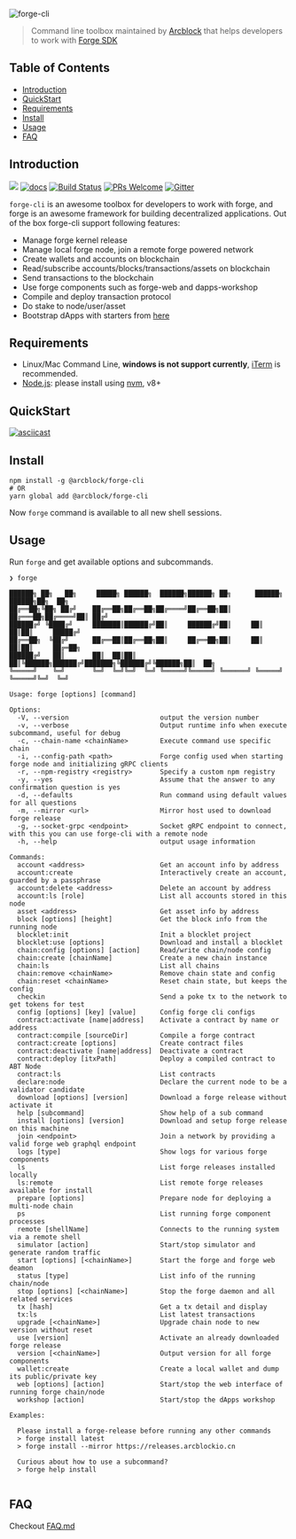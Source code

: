 ![forge-cli](https://www.arcblock.io/.netlify/functions/badge/?text=Forge%20CLI)

> Command line toolbox maintained by [Arcblock](https://www.arcblock.io) that helps developers to work with [Forge SDK](https://docs.arcblock.io/forge/latest/)

## Table of Contents

- [Introduction](#introduction)
- [QuickStart](#quickstart)
- [Requirements](#requirements)
- [Install](#install)
- [Usage](#usage)
- [FAQ](#faq)

## Introduction

[![](https://img.shields.io/npm/v/@arcblock/forge-cli.svg?label=forge-cli&style=flat-square)](https://www.npmjs.com/package/@arcblock/forge-cli)
[![docs](https://img.shields.io/badge/powered%20by-arcblock-green.svg?style=flat-square)](https://docs.arcblock.io/forge/latest/tools/forge_cli.html)
[![Build Status](https://img.shields.io/travis/com/arcblock/forge-cli?style=flat-square)](https://travis-ci.com/arcblock/forge-cli)
[![PRs Welcome](https://img.shields.io/badge/PRs-welcome-brightgreen.svg?style=flat-square)](http://makeapullrequest.com)
[![Gitter](https://img.shields.io/gitter/room/ArcBlock/community?style=flat-square&color=%234cb696)](https://gitter.im/ArcBlock/community?utm_source=badge&utm_medium=badge&utm_campaign=pr-badge)

`forge-cli` is an awesome toolbox for developers to work with forge, and forge is an awesome framework for building decentralized applications. Out of the box forge-cli support following features:

- Manage forge kernel release
- Manage local forge node, join a remote forge powered network
- Create wallets and accounts on blockchain
- Read/subscribe accounts/blocks/transactions/assets on blockchain
- Send transactions to the blockchain
- Use forge components such as forge-web and dapps-workshop
- Compile and deploy transaction protocol
- Do stake to node/user/asset
- Bootstrap dApps with starters from [here](https://github.com/ArcBlock/forge-dapp-starters)

## Requirements

- Linux/Mac Command Line, **windows is not support currently**, [iTerm](http://www.iterm2.com/) is recommended.
- [Node.js](https://nodejs.org/): please install using [nvm](https://github.com/creationix/nvm), v8+

## QuickStart

[![asciicast](https://asciinema.org/a/253439.svg)](https://asciinema.org/a/253439)

## Install

```shell
npm install -g @arcblock/forge-cli
# OR
yarn global add @arcblock/forge-cli
```

Now `forge` command is available to all new shell sessions.

## Usage

Run `forge` and get available options and subcommands.

```terminal
❯ forge

██████╗ ██╗   ██╗     █████╗ ██████╗  ██████╗██████╗ ██╗      ██████╗  ██████╗██╗  ██╗
██╔══██╗╚██╗ ██╔╝    ██╔══██╗██╔══██╗██╔════╝██╔══██╗██║     ██╔═══██╗██╔════╝██║ ██╔╝
██████╔╝ ╚████╔╝     ███████║██████╔╝██║     ██████╔╝██║     ██║   ██║██║     █████╔╝ 
██╔══██╗  ╚██╔╝      ██╔══██║██╔══██╗██║     ██╔══██╗██║     ██║   ██║██║     ██╔═██╗ 
██████╔╝   ██║       ██║  ██║██║  ██║╚██████╗██████╔╝███████╗╚██████╔╝╚██████╗██║  ██╗
╚═════╝    ╚═╝       ╚═╝  ╚═╝╚═╝  ╚═╝ ╚═════╝╚═════╝ ╚══════╝ ╚═════╝  ╚═════╝╚═╝  ╚═╝
                                                                                      
Usage: forge [options] [command]

Options:
  -V, --version                       output the version number
  -v, --verbose                       Output runtime info when execute subcommand, useful for debug
  -c, --chain-name <chainName>        Execute command use specific chain
  -i, --config-path <path>            Forge config used when starting forge node and initializing gRPC clients
  -r, --npm-registry <registry>       Specify a custom npm registry
  -y, --yes                           Assume that the answer to any confirmation question is yes
  -d, --defaults                      Run command using default values for all questions
  -m, --mirror <url>                  Mirror host used to download forge release
  -g, --socket-grpc <endpoint>        Socket gRPC endpoint to connect, with this you can use forge-cli with a remote node
  -h, --help                          output usage information

Commands:
  account <address>                   Get an account info by address
  account:create                      Interactively create an account, guarded by a passphrase
  account:delete <address>            Delete an account by address
  account:ls [role]                   List all accounts stored in this node
  asset <address>                     Get asset info by address
  block [options] [height]            Get the block info from the running node
  blocklet:init                       Init a blocklet project
  blocklet:use [options]              Download and install a blocklet
  chain:config [options] [action]     Read/write chain/node config
  chain:create [chainName]            Create a new chain instance
  chain:ls                            List all chains
  chain:remove <chainName>            Remove chain state and config
  chain:reset <chainName>             Reset chain state, but keeps the config
  checkin                             Send a poke tx to the network to get tokens for test
  config [options] [key] [value]      Config forge cli configs
  contract:activate [name|address]    Activate a contract by name or address
  contract:compile [sourceDir]        Compile a forge contract
  contract:create [options]           Create contract files
  contract:deactivate [name|address]  Deactivate a contract
  contract:deploy [itxPath]           Deploy a compiled contract to ABT Node
  contract:ls                         List contracts
  declare:node                        Declare the current node to be a validator candidate
  download [options] [version]        Download a forge release without activate it
  help [subcommand]                   Show help of a sub command
  install [options] [version]         Download and setup forge release on this machine
  join <endpoint>                     Join a network by providing a valid forge web graphql endpoint
  logs [type]                         Show logs for various forge components
  ls                                  List forge releases installed locally
  ls:remote                           List remote forge releases available for install
  prepare [options]                   Prepare node for deploying a multi-node chain
  ps                                  List running forge component processes
  remote [shellName]                  Connects to the running system via a remote shell
  simulator [action]                  Start/stop simulator and generate random traffic
  start [options] [<chainName>]       Start the forge and forge web deamon
  status [type]                       List info of the running chain/node
  stop [options] [<chainName>]        Stop the forge daemon and all related services
  tx [hash]                           Get a tx detail and display
  tx:ls                               List latest transactions
  upgrade [<chainName>]               Upgrade chain node to new version without reset
  use [version]                       Activate an already downloaded forge release
  version [<chainName>]               Output version for all forge components
  wallet:create                       Create a local wallet and dump its public/private key
  web [options] [action]              Start/stop the web interface of running forge chain/node
  workshop [action]                   Start/stop the dApps workshop

Examples:

  Please install a forge-release before running any other commands
  > forge install latest
  > forge install --mirror https://releases.arcblockio.cn

  Curious about how to use a subcommand?
  > forge help install
  

```

## FAQ

Checkout [FAQ.md](./docs/FAQ.md)
